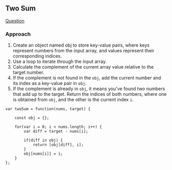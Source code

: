 ## Two Sum

[Question](https://leetcode.com/problems/two-sum)

### Approach

1. Create an object named obj to store key-value pairs, where keys represent numbers from the input array, and values represent their corresponding indices.
2. Use a loop to iterate through the input array.
3. Calculate the complement of the current array value relative to the target number.
4. If the complement is not found in the `obj`, add the current number and its index as a key-value pair in `obj`.
5. If the complement is already in `obj`, it means you've found two numbers that add up to the target. Return the indices of both numbers, where one is obtained from `obj`, and the other is the current index `i`.

```
var twoSum = function(nums, target) {

    const obj = {};

    for(var i = 0; i < nums.length; i++) {
        var diff = target - nums[i];

        if(diff in obj) {
            return [obj[diff], i];
        }
        obj[nums[i]] = i;
    }
};
```
